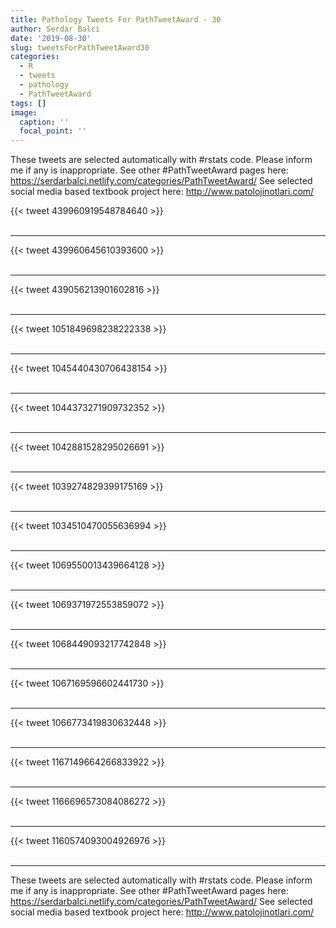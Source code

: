 ```yaml
---
title: Pathology Tweets For PathTweetAward - 30
author: Serdar Balci
date: '2019-08-30'
slug: tweetsForPathTweetAward30
categories:
  - R
  - tweets
  - pathology
  - PathTweetAward
tags: []
image:
  caption: ''
  focal_point: ''
---
```



These tweets are selected automatically with #rstats code. Please inform me if any is inappropriate.
See other #PathTweetAward pages here: https://serdarbalci.netlify.com/categories/PathTweetAward/ 
See selected social media based textbook project here: http://www.patolojinotlari.com/

{{< tweet 439960919548784640 >}}
<br>
<br>
<hr>
{{< tweet 439960645610393600 >}}
<br>
<br>
<hr>
{{< tweet 439056213901602816 >}}
<br>
<br>
<hr>
{{< tweet 1051849698238222338 >}}
<br>
<br>
<hr>
{{< tweet 1045440430706438154 >}}
<br>
<br>
<hr>
{{< tweet 1044373271909732352 >}}
<br>
<br>
<hr>
{{< tweet 1042881528295026691 >}}
<br>
<br>
<hr>
{{< tweet 1039274829399175169 >}}
<br>
<br>
<hr>
{{< tweet 1034510470055636994 >}}
<br>
<br>
<hr>
{{< tweet 1069550013439664128 >}}
<br>
<br>
<hr>
{{< tweet 1069371972553859072 >}}
<br>
<br>
<hr>
{{< tweet 1068449093217742848 >}}
<br>
<br>
<hr>
{{< tweet 1067169596602441730 >}}
<br>
<br>
<hr>
{{< tweet 1066773419830632448 >}}
<br>
<br>
<hr>
{{< tweet 1167149664266833922 >}}
<br>
<br>
<hr>
{{< tweet 1166696573084086272 >}}
<br>
<br>
<hr>
{{< tweet 1160574093004926976 >}}
<br>
<br>
<hr>


These tweets are selected automatically with #rstats code. Please inform me if any is inappropriate.
See other #PathTweetAward pages here: https://serdarbalci.netlify.com/categories/PathTweetAward/ 
See selected social media based textbook project here: http://www.patolojinotlari.com/
